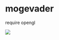 # mogevader
require opengl

[![](https://img.youtube.com/vi/sxII-nYt2hM/0.jpg)](https://www.youtube.com/watch?v=sxII-nYt2hM)